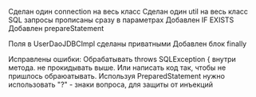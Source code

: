 Сделан один connection на весь класс
Сделан один util на весь класс
SQL запросы прописаны сразу в параметрах
Добавлен IF EXISTS
Добавлен prepareStatement

Поля в UserDaoJDBCImpl сделаны приватными
Добавлен блок finally

Исправлены ошибки:
Обрабатывать throws SQLException { внутри метода. не прокидывать выше. Или написать код так, чтобы не пришлось обраюатывать.
Используя PreparedStatement нужно использовать "?" - знаки вопроса, для защиты от инъекций
